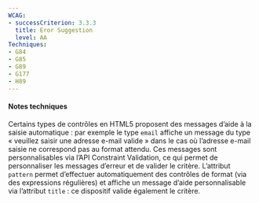 ```yaml
---
WCAG: 
- successCriterion: 3.3.3
  title: Eror Suggestion
  level: AA
Techniques:
- G84
- G85
- G89
- G177
- H89
---
```


#### Notes techniques

Certains types de contrôles en HTML5 proposent des messages d’aide à la saisie automatique : par exemple le type `email` affiche un message du type « veuillez saisir une adresse e-mail valide » dans le cas où l’adresse e-mail saisie ne correspond pas au format attendu. Ces messages sont personnalisables via l’API Constraint Validation, ce qui permet de personnaliser les messages d’erreur et de valider le critère. L’attribut `pattern` permet d’effectuer automatiquement des contrôles de format (via des expressions régulières) et affiche un message d’aide personnalisable via l’attribut `title` : ce dispositif valide également le critère.


